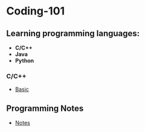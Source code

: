 # Coding-101

## Learning programming languages:
- **C/C++**
- **Java**
- **Python**

### C/C++
- [Basic](https://github.com/MaChuChu/Coding-101/blob/main/C_C%2B%2B/Basics/C%20Language%20Introduction.md)

## Programming Notes
- [Notes](https://github.com/MaChuChu/Coding-101/blob/main/Programming/Notes.md)

